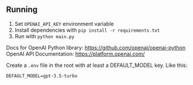 ## Running
1. Set `OPENAI_API_KEY` environment variable
2. Install dependencies with `pip install -r requirements.txt`
3. Run with `python main.py`

Docs for OpenAI Python library: https://github.com/openai/openai-python
OpenAI API Documentation: https://platform.openai.com/ 

Create a `.env` file in the root with at least a DEFAULT_MODEL key. Like this:
```
DEFAULT_MODEL=gpt-3.5-turbo
```